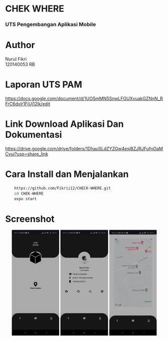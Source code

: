 <h1> CHEK WHERE </h1>

<h3> UTS Pengembangan Aplikasi Mobile </h3>

# Author
Nurul Fikri<br>
120140053
RB

# Laporan UTS PAM
https://docs.google.com/document/d/1UO5mMN5SnwLFGUXvuakGZNnN_RFrC6dxlr1FiUj12lk/edit

# Link Download Aplikasi Dan Dokumentasi 
https://drive.google.com/drive/folders/1DhauSLdZYZGw4esjBZJRJFufnOaMCvui?usp=share_link

# Cara Install dan Menjalankan
```bash 
    https://github.com/Fikrii12/CHECK-WHERE.git
    cd CHEK-WHERE
    expo start
```

# Screenshot
<center>
    <img src="assets/Home.jpg" width="30%">
    <img src="assets/Profil.jpg" width="30%">
    <img src="assets/Detail.jpg" width="30%">
</center>
